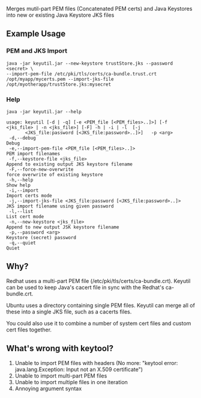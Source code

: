 Merges mutil-part PEM files (Concatenated PEM certs) and Java Keystores into new or existing Java Keystore JKS files

## Example Usage ##

### PEM and JKS Import ###
```
java -jar keyutil.jar --new-keystore trustStore.jks --password <secret> \
--import-pem-file /etc/pki/tls/certs/ca-bundle.trust.crt /opt/myapp/mycerts.pem --import-jks-file /opt/myotherapp/trustStore.jks:mysecret
```

### Help ###

```
java -jar keyutil.jar --help

usage: keyutil [-d | -q] [-e <PEM_file [<PEM_files>..]>] [-f <jks_file> | -n <jks_file>] [-F] -h | -i | -l  [-j
       <JKS_file:password [<JKS_file:password>..]>]   -p <arg>
 -d,--debug                                                         Debug
 -e,--import-pem-file <PEM_file [<PEM_files>..]>                    PEM import filenames
 -f,--keystore-file <jks_file>                                      Append to existing output JKS keystore filename
 -F,--force-new-overwrite                                           force overwrite of existing keystore
 -h,--help                                                          Show help
 -i,--import                                                        Import certs mode
 -j,--import-jks-file <JKS_file:password [<JKS_file:password>..]>   JKS import filename using given password
 -l,--list                                                          List cert mode
 -n,--new-keystore <jks_file>                                       Append to new output JSK keystore filename
 -p,--password <arg>                                                Keystore (secret) password
 -q,--quiet                                                         Quiet
```

## Why? ##

Redhat uses a multi-part PEM file (/etc/pki/tls/certs/ca-bundle.crt). Keyutil can be used to keep Java's cacert file in sync with the Redhat's ca-bundle.crt.

Ubuntu uses a directory containing single PEM files. Keyutil can merge all of these into a single JKS file, such as a cacerts files.

You could also use it to combine a number of system cert files and custom cert files together.

## What's wrong with keytool? ##

  1. Unable to import PEM files with headers (No more: "keytool error: java.lang.Exception: Input not an X.509 certificate")
  1. Unable to import multi-part PEM files
  1. Unable to import multiple files in one iteration
  1. Annoying argument syntax